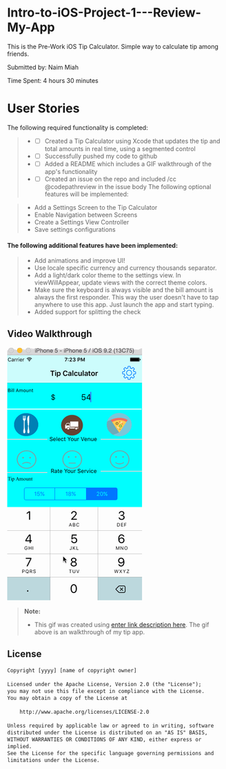 # Intro-to-iOS-Project-1---Review-My-App
This is the Pre-Work iOS Tip Calculator. Simple way to calculate tip among friends. 

Submitted by: Naim Miah

Time Spent: 4 hours 30 minutes

# User Stories
The following required functionality is completed:

> - * [ ] Created a Tip Calculator using Xcode that updates the tip and total amounts in real time, using a segmented control
> - * [ ] Successfully pushed my code to github
> - * [ ] Added a README which includes a GIF walkthrough of the app's functionality
> - * [ ] Created an issue on the repo and included /cc @codepathreview in the issue body
The following optional features will be implemented:

> - Add a Settings Screen to the Tip Calculator
> - Enable Navigation between Screens
> - Create a Settings View Controller
> - Save settings configurations

#### The following additional features have been implemented:

> - Add animations and improve UI!
> - Use locale specific currency and currency thousands separator.
> - Add a light/dark color theme to the settings view. In viewWillAppear, update views with the correct theme colors.
> - Make sure the keyboard is always visible and the bill amount is always the first responder. This way the user doesn't have to tap anywhere to use this app. Just launch the app and start typing.
 > - Added support for splitting the check

Video Walkthrough
-----------------
![enter image description here](tipapp.gif)
> **Note:**
> - This gif was created using [enter link description here](http://www.cockos.com/licecap/). The gif above is an walkthrough of my tip app. 

## License

    Copyright [yyyy] [name of copyright owner]

    Licensed under the Apache License, Version 2.0 (the "License");
    you may not use this file except in compliance with the License.
    You may obtain a copy of the License at

        http://www.apache.org/licenses/LICENSE-2.0

    Unless required by applicable law or agreed to in writing, software
    distributed under the License is distributed on an "AS IS" BASIS,
    WITHOUT WARRANTIES OR CONDITIONS OF ANY KIND, either express or implied.
    See the License for the specific language governing permissions and
    limitations under the License.




